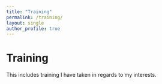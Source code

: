 ```yaml
---
title: "Training"
permalink: /training/
layout: single
author_profile: true
---
```


# Training  

This includes training I have taken in regards to my interests.
